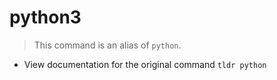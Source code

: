 # python3
> This command is an alias of `python`.

- View documentation for the original command
`tldr python`
